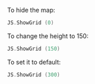 To hide the map:
```c
JS.ShowGrid (0)
```

To change the height to 150:

```c
JS.ShowGrid (150)
```

To set it to default:
```c
JS.ShowGrid (300)
```